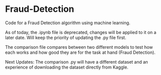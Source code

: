 # Fraud-Detection
Code for a Fraud Detection algorithm using machine learning.

As of today, the .ipynb file is deprecated, changes will be applied to it on a later date.
Will keep the priority of updating the .py file first.

The comparison file compares between two different models to test how each works and how good they are for the task at hand (Fraud Detection).

Next Updates:
The comparison .py will have a different dataset and an experience of downloading the dataset directly from Kaggle.
